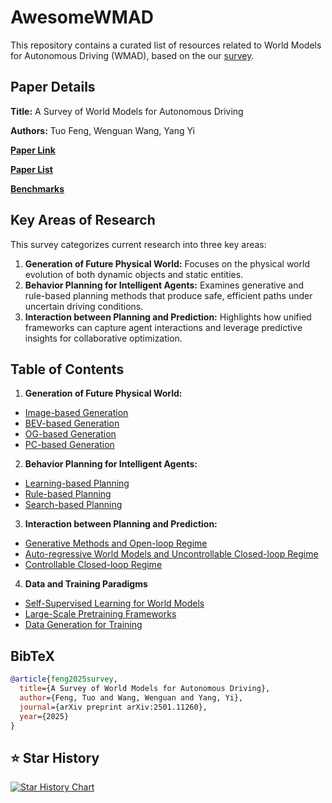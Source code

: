 # AwesomeWMAD

This repository contains a curated list of resources related to World Models for Autonomous Driving (WMAD), based on the our [survey](https://arxiv.org/pdf/2501.11260).

## Paper Details

**Title:** A Survey of World Models for Autonomous Driving

**Authors:** Tuo Feng, Wenguan Wang, Yang Yi

[**Paper Link**](https://arxiv.org/abs/2501.11260v3)

[**Paper List**](https://github.com/FengZicai/AwesomeWMAD)

[**Benchmarks**](https://github.com/FengZicai/WMAD-Benchmarks)


## Key Areas of Research

This survey categorizes current research into three key areas:

1.  **Generation of Future Physical World:** Focuses on the physical world evolution of both dynamic objects and static entities.
2.  **Behavior Planning for Intelligent Agents:** Examines generative and rule-based planning methods that produce safe, efficient paths under uncertain driving conditions.
3.  **Interaction between Planning and Prediction:** Highlights how unified frameworks can capture agent interactions and leverage predictive insights for collaborative optimization.

## Table of Contents

1.  **Generation of Future Physical World:**

- [Image-based Generation](Image-based%20Generation.md) 
- [BEV-based Generation](BEV-based%20Generation.md)
- [OG-based Generation](OG-based%20Generation.md)
- [PC-based Generation](PC-based%20Generation.md)

2.  **Behavior Planning for Intelligent Agents:**

- [Learning-based Planning](Learning-based%20Planning.md) 
- [Rule-based Planning](Rule-based%20Planning.md)
- [Search-based Planning](Search-based%20Planning.md)

3.  **Interaction between Planning and Prediction:**

- [Generative Methods and Open-loop Regime](Open-loop%20Regime.md) 
- [Auto-regressive World Models and Uncontrollable Closed-loop Regime](Uncontrollable%20Closed-loop%20Regime.md)
- [Controllable Closed-loop Regime](Controllable%20Closed-loop%20Regime.md)


4.  **Data and Training Paradigms**

- [Self-Supervised Learning for World Models](Self-Supervised%20World%20Models.md) 
- [Large-Scale Pretraining Frameworks](Pretraining%20Frameworks.md)
- [Data Generation for Training](Data%20Generation.md)

## BibTeX

```bibtex
@article{feng2025survey,
  title={A Survey of World Models for Autonomous Driving},
  author={Feng, Tuo and Wang, Wenguan and Yang, Yi},
  journal={arXiv preprint arXiv:2501.11260},
  year={2025}
}
```

## ⭐️ Star History

[![Star History Chart](https://api.star-history.com/svg?repos=FengZicai/AwesomeWMAD&type=Date)](https://www.star-history.com/#FengZicai/AwesomeWMAD&Date)
